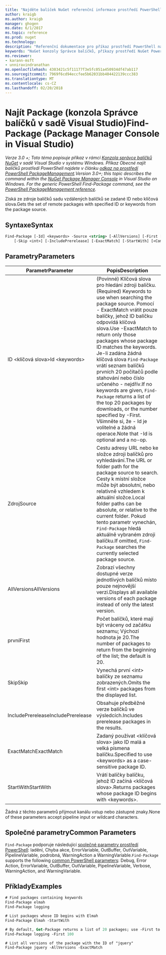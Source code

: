 ```yaml
---
title: "Najděte balíček NuGet referenční informace prostředí PowerShell | Microsoft Docs"
author: kraigb
ms.author: kraigb
manager: ghogen
ms.date: 6/1/2017
ms.topic: reference
ms.prod: nuget
ms.technology: 
description: "Referenční dokumentace pro příkaz prostředí PowerShell najít balíčku v konzole Správce balíčků NuGet v sadě Visual Studio."
keywords: "NuGet konzoly Správce balíčků, příkazy prostředí NuGet Powershell, NuGet Powershell odkaz, najít balíček"
ms.reviewer:
- karann-msft
- unniravindranathan
ms.openlocfilehash: 4303421c5f11177f3e5fc051a450934df47ab117
ms.sourcegitcommit: 7969f6cd94eccfee5b62031bb404422139ccc383
ms.translationtype: MT
ms.contentlocale: cs-CZ
ms.lasthandoff: 02/20/2018
---
```

# <a name="find-package-package-manager-console-in-visual-studio"></a><span data-ttu-id="a9dd1-104">Najít Package (konzola Správce balíčků v sadě Visual Studio)</span><span class="sxs-lookup"><span data-stu-id="a9dd1-104">Find-Package (Package Manager Console in Visual Studio)</span></span>

<span data-ttu-id="a9dd1-105">*Verze 3.0 +; Toto téma popisuje příkaz v rámci [Konzola správce balíčků NuGet](package-manager-console.md) v sadě Visual Studio v systému Windows. Příkaz Obecné najít balíčků prostředí PowerShell najdete v článku [odkaz na prostředí PowerShell PackageManagement](/powershell/module/packagemanagement/?view=powershell-6).*</span><span class="sxs-lookup"><span data-stu-id="a9dd1-105">*Version 3.0+; this topic describes the command within the [NuGet Package Manager Console](package-manager-console.md) in Visual Studio on Windows. For the generic PowerShell Find-Package command, see the [PowerShell PackageManagement reference](/powershell/module/packagemanagement/?view=powershell-6).*</span></span>

<span data-ttu-id="a9dd1-106">Získá ze zdroje balíčků sadu vzdálených balíčků se zadané ID nebo klíčová slova.</span><span class="sxs-lookup"><span data-stu-id="a9dd1-106">Gets the set of remote packages with specified ID or keywords from the package source.</span></span>

## <a name="syntax"></a><span data-ttu-id="a9dd1-107">Syntaxe</span><span class="sxs-lookup"><span data-stu-id="a9dd1-107">Syntax</span></span>

```ps
Find-Package [-Id] <keywords> -Source <string> [-AllVersions] [-First [<int>]]
    [-Skip <int>] [-IncludePrerelease] [-ExactMatch] [-StartWith] [<CommonParameters>]
```

## <a name="parameters"></a><span data-ttu-id="a9dd1-108">Parametry</span><span class="sxs-lookup"><span data-stu-id="a9dd1-108">Parameters</span></span>

| <span data-ttu-id="a9dd1-109">Parametr</span><span class="sxs-lookup"><span data-stu-id="a9dd1-109">Parameter</span></span> | <span data-ttu-id="a9dd1-110">Popis</span><span class="sxs-lookup"><span data-stu-id="a9dd1-110">Description</span></span> |
| --- | --- |
| <span data-ttu-id="a9dd1-111">ID &lt;klíčová slova&gt;</span><span class="sxs-lookup"><span data-stu-id="a9dd1-111">Id &lt;keywords&gt;</span></span> | <span data-ttu-id="a9dd1-112">(Povinné) Klíčová slova pro hledání zdroji balíčku.</span><span class="sxs-lookup"><span data-stu-id="a9dd1-112">(Required) Keywords to use when searching the package source.</span></span> <span data-ttu-id="a9dd1-113">Pomocí - ExactMatch vrátit pouze balíčky, jehož ID balíčku odpovídá klíčová slova.</span><span class="sxs-lookup"><span data-stu-id="a9dd1-113">Use -ExactMatch to return only those packages whose package ID matches the keywords.</span></span> <span data-ttu-id="a9dd1-114">Je-li zadána žádná klíčová slova `Find-Package` vrátí seznam balíčků prvních 20 počítačů podle stahování nebo číslo určeného - nejdřív.</span><span class="sxs-lookup"><span data-stu-id="a9dd1-114">If no keywords are given, `Find-Package` returns a list of the top 20 packages by downloads, or the number specified by -First.</span></span> <span data-ttu-id="a9dd1-115">Všimněte si, že - Id je volitelné a žádná operace.</span><span class="sxs-lookup"><span data-stu-id="a9dd1-115">Note that -Id is optional and a no-op.</span></span> |
| <span data-ttu-id="a9dd1-116">Zdroj</span><span class="sxs-lookup"><span data-stu-id="a9dd1-116">Source</span></span> | <span data-ttu-id="a9dd1-117">Cestu adresy URL nebo ke složce zdroji balíčků pro vyhledávání.</span><span class="sxs-lookup"><span data-stu-id="a9dd1-117">The URL or folder path for the package source to search.</span></span> <span data-ttu-id="a9dd1-118">Cesty k místní složce může být absolutní, nebo relativně vzhledem k aktuální složce.</span><span class="sxs-lookup"><span data-stu-id="a9dd1-118">Local folder paths can be absolute, or relative to the current folder.</span></span> <span data-ttu-id="a9dd1-119">Pokud tento parametr vynechán, `Find-Package` hledá aktuálně vybraném zdroji balíčku.</span><span class="sxs-lookup"><span data-stu-id="a9dd1-119">If omitted, `Find-Package` searches the currently selected package source.</span></span> |
| <span data-ttu-id="a9dd1-120">AllVersions</span><span class="sxs-lookup"><span data-stu-id="a9dd1-120">AllVersions</span></span> | <span data-ttu-id="a9dd1-121">Zobrazí všechny dostupné verze jednotlivých balíčků místo pouze nejnovější verzi.</span><span class="sxs-lookup"><span data-stu-id="a9dd1-121">Displays all available versions of each package instead of only the latest version.</span></span> |
| <span data-ttu-id="a9dd1-122">první</span><span class="sxs-lookup"><span data-stu-id="a9dd1-122">First</span></span> | <span data-ttu-id="a9dd1-123">Počet balíčků, které mají být vráceny od začátku seznamu; Výchozí hodnota je 20.</span><span class="sxs-lookup"><span data-stu-id="a9dd1-123">The number of packages to return from the beginning of the list; the default is 20.</span></span> |
| <span data-ttu-id="a9dd1-124">Skip</span><span class="sxs-lookup"><span data-stu-id="a9dd1-124">Skip</span></span> | <span data-ttu-id="a9dd1-125">Vynechá první &lt;int&gt; balíčky ze seznamu zobrazených.</span><span class="sxs-lookup"><span data-stu-id="a9dd1-125">Omits the first &lt;int&gt; packages from the displayed list.</span></span>  |
| <span data-ttu-id="a9dd1-126">IncludePrerelease</span><span class="sxs-lookup"><span data-stu-id="a9dd1-126">IncludePrerelease</span></span> | <span data-ttu-id="a9dd1-127">Obsahuje předběžné verze balíčků ve výsledcích.</span><span class="sxs-lookup"><span data-stu-id="a9dd1-127">Includes prerelease packages in the results.</span></span> |
| <span data-ttu-id="a9dd1-128">ExactMatch</span><span class="sxs-lookup"><span data-stu-id="a9dd1-128">ExactMatch</span></span> | <span data-ttu-id="a9dd1-129">Zadaný používat &lt;klíčová slova&gt; jako ID malá a velká písmena balíčku.</span><span class="sxs-lookup"><span data-stu-id="a9dd1-129">Specified to use &lt;keywords&gt; as a case-sensitive package ID.</span></span> |
| <span data-ttu-id="a9dd1-130">StartWith</span><span class="sxs-lookup"><span data-stu-id="a9dd1-130">StartWith</span></span> | <span data-ttu-id="a9dd1-131">Vrátí balíčky balíčku, jehož ID začíná &lt;klíčová slova&gt;.</span><span class="sxs-lookup"><span data-stu-id="a9dd1-131">Returns packages whose package ID begins with &lt;keywords&gt;.</span></span> |

<span data-ttu-id="a9dd1-132">Žádná z těchto parametrů přijmout kanálu vstup nebo zástupné znaky.</span><span class="sxs-lookup"><span data-stu-id="a9dd1-132">None of these parameters accept pipeline input or wildcard characters.</span></span>

## <a name="common-parameters"></a><span data-ttu-id="a9dd1-133">Společné parametry</span><span class="sxs-lookup"><span data-stu-id="a9dd1-133">Common Parameters</span></span>

<span data-ttu-id="a9dd1-134">`Find-Package` podporuje následující [společné parametry prostředí PowerShell](http://go.microsoft.com/fwlink/?LinkID=113216): ladění, Chyba akce, ErrorVariable, OutBuffer, OutVariable, PipelineVariable, podrobná, WarningAction a WarningVariable.</span><span class="sxs-lookup"><span data-stu-id="a9dd1-134">`Find-Package` supports the following [common PowerShell parameters](http://go.microsoft.com/fwlink/?LinkID=113216): Debug, Error Action, ErrorVariable, OutBuffer, OutVariable, PipelineVariable, Verbose, WarningAction, and WarningVariable.</span></span>

## <a name="examples"></a><span data-ttu-id="a9dd1-135">Příklady</span><span class="sxs-lookup"><span data-stu-id="a9dd1-135">Examples</span></span>

```ps
# Find packages containing keywords
Find-Package elmah
Find-Package logging

# List packages whose ID begins with Elmah
Find-Package Elmah -StartWith

# By default, Get-Package returns a list of 20 packages; use -First to show more
Find-Package logging -First 100

# List all versions of the package with the ID of "jquery"
Find-Package jquery -AllVersions -ExactMatch
```
